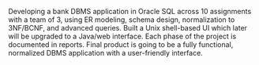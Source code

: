 Developing a bank DBMS application in Oracle SQL across 10 assignments with a team of 3, using ER modeling, schema design, normalization to 3NF/BCNF, and advanced queries. Built a Unix shell-based UI which later will be upgraded to a Java/web interface. Each phase of the project is documented in reports. Final product is going to be a fully functional, normalized DBMS application with a user-friendly interface.
